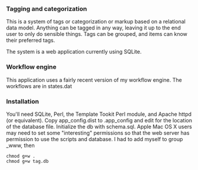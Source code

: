 
### Tagging and categorization

This is a system of tags or categorization or markup based on a relational data model. Anything can be tagged
in any way, leaving it up to the end user to only do sensible things. Tags can be grouped, and items can know
their preferred tags.

The system is a web application currently using SQLite.

### Workflow engine

This application uses a fairly recent version of my workflow engine. The workflows are in states.dat

### Installation

You'll need SQLite, Perl, the Template Tookit Perl module, and Apache httpd (or equivalent). Copy
app_config.dist to .app_config and edit for the location of the database file. Initialize the db with
schema.sql. Apple Mac OS X users may need to set some "interesting" permissions so that the web server has
permission to use the scripts and database. I had to add myself to group _www, then

```
chmod g+w .
chmod g+w tag.db
```
